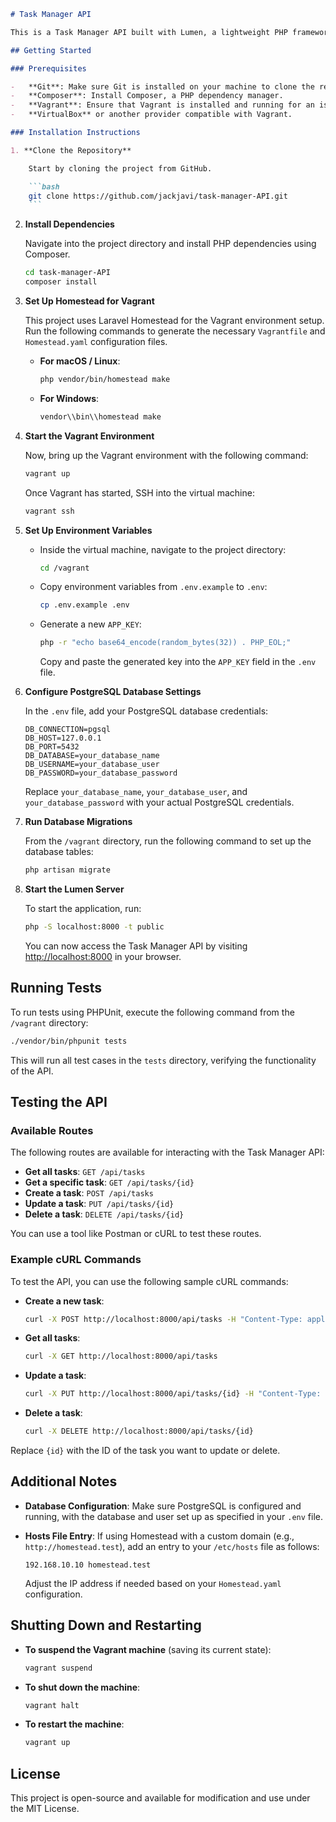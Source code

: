 ````markdown
# Task Manager API

This is a Task Manager API built with Lumen, a lightweight PHP framework. It provides RESTful endpoints to manage tasks, including creating, updating, and deleting tasks.

## Getting Started

### Prerequisites

-   **Git**: Make sure Git is installed on your machine to clone the repository.
-   **Composer**: Install Composer, a PHP dependency manager.
-   **Vagrant**: Ensure that Vagrant is installed and running for an isolated development environment.
-   **VirtualBox** or another provider compatible with Vagrant.

### Installation Instructions

1. **Clone the Repository**

    Start by cloning the project from GitHub.

    ```bash
    git clone https://github.com/jackjavi/task-manager-API.git
    ```
````

2. **Install Dependencies**

    Navigate into the project directory and install PHP dependencies using Composer.

    ```bash
    cd task-manager-API
    composer install
    ```

3. **Set Up Homestead for Vagrant**

    This project uses Laravel Homestead for the Vagrant environment setup. Run the following commands to generate the necessary `Vagrantfile` and `Homestead.yaml` configuration files.

    - **For macOS / Linux**:

        ```bash
        php vendor/bin/homestead make
        ```

    - **For Windows**:

        ```bash
        vendor\\bin\\homestead make
        ```

4. **Start the Vagrant Environment**

    Now, bring up the Vagrant environment with the following command:

    ```bash
    vagrant up
    ```

    Once Vagrant has started, SSH into the virtual machine:

    ```bash
    vagrant ssh
    ```

5. **Set Up Environment Variables**

    - Inside the virtual machine, navigate to the project directory:

        ```bash
        cd /vagrant
        ```

    - Copy environment variables from `.env.example` to `.env`:

        ```bash
        cp .env.example .env
        ```

    - Generate a new `APP_KEY`:

        ```bash
        php -r "echo base64_encode(random_bytes(32)) . PHP_EOL;"
        ```

        Copy and paste the generated key into the `APP_KEY` field in the `.env` file.

6. **Configure PostgreSQL Database Settings**

    In the `.env` file, add your PostgreSQL database credentials:

    ```plaintext
    DB_CONNECTION=pgsql
    DB_HOST=127.0.0.1
    DB_PORT=5432
    DB_DATABASE=your_database_name
    DB_USERNAME=your_database_user
    DB_PASSWORD=your_database_password
    ```

    Replace `your_database_name`, `your_database_user`, and `your_database_password` with your actual PostgreSQL credentials.

7. **Run Database Migrations**

    From the `/vagrant` directory, run the following command to set up the database tables:

    ```bash
    php artisan migrate
    ```

8. **Start the Lumen Server**

    To start the application, run:

    ```bash
    php -S localhost:8000 -t public
    ```

    You can now access the Task Manager API by visiting [http://localhost:8000](http://localhost:8000) in your browser.

## Running Tests

To run tests using PHPUnit, execute the following command from the `/vagrant` directory:

```bash
./vendor/bin/phpunit tests
```

This will run all test cases in the `tests` directory, verifying the functionality of the API.

## Testing the API

### Available Routes

The following routes are available for interacting with the Task Manager API:

-   **Get all tasks**: `GET /api/tasks`
-   **Get a specific task**: `GET /api/tasks/{id}`
-   **Create a task**: `POST /api/tasks`
-   **Update a task**: `PUT /api/tasks/{id}`
-   **Delete a task**: `DELETE /api/tasks/{id}`

You can use a tool like Postman or cURL to test these routes.

### Example cURL Commands

To test the API, you can use the following sample cURL commands:

-   **Create a new task**:

    ```bash
    curl -X POST http://localhost:8000/api/tasks -H "Content-Type: application/json" -d '{"title": "New Task", "description": "Task description", "status": "pending"}'
    ```

-   **Get all tasks**:

    ```bash
    curl -X GET http://localhost:8000/api/tasks
    ```

-   **Update a task**:

    ```bash
    curl -X PUT http://localhost:8000/api/tasks/{id} -H "Content-Type: application/json" -d '{"title": "Updated Task", "status": "completed"}'
    ```

-   **Delete a task**:

    ```bash
    curl -X DELETE http://localhost:8000/api/tasks/{id}
    ```

Replace `{id}` with the ID of the task you want to update or delete.

## Additional Notes

-   **Database Configuration**: Make sure PostgreSQL is configured and running, with the database and user set up as specified in your `.env` file.
-   **Hosts File Entry**: If using Homestead with a custom domain (e.g., `http://homestead.test`), add an entry to your `/etc/hosts` file as follows:

    ```plaintext
    192.168.10.10 homestead.test
    ```

    Adjust the IP address if needed based on your `Homestead.yaml` configuration.

## Shutting Down and Restarting

-   **To suspend the Vagrant machine** (saving its current state):

    ```bash
    vagrant suspend
    ```

-   **To shut down the machine**:

    ```bash
    vagrant halt
    ```

-   **To restart the machine**:

    ```bash
    vagrant up
    ```

## License

This project is open-source and available for modification and use under the MIT License.

```

```
